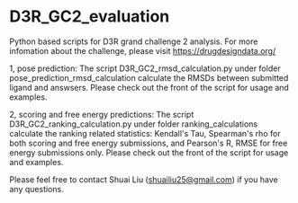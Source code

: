 # D3R_GC2_evaluation
Python based scripts for D3R grand challenge 2 analysis.
For more infomation about the challenge, please visit https://drugdesigndata.org/

1, pose prediction:
    The script D3R_GC2_rmsd_calculation.py under folder pose_prediction_rmsd_calculation calculate the RMSDs between submitted ligand and answsers.
    Please check out the front of the script for usage and examples.

2, scoring and free energy predictions:
    The script D3R_GC2_ranking_calculation.py under folder ranking_calculations calculate the ranking related statistics: Kendall's Tau, Spearman's rho for both scoring and free energy submissions, and Pearson's R, RMSE for free energy submissions only. 
    Please check out the front of the script for usage and examples.

Please feel free to contact Shuai Liu (shuailiu25@gmail.com) if you have any questions.
